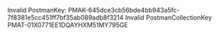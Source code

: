 Invalid PostmanKey: PMAK-645dce3cb56bde4bb943a5fc-7f8381e5cc451ff7bf35ab089adb8f3214
Invalid PostmanCollectionKey PMAT-01X0771EE1DQAYHXM51MY795GE


